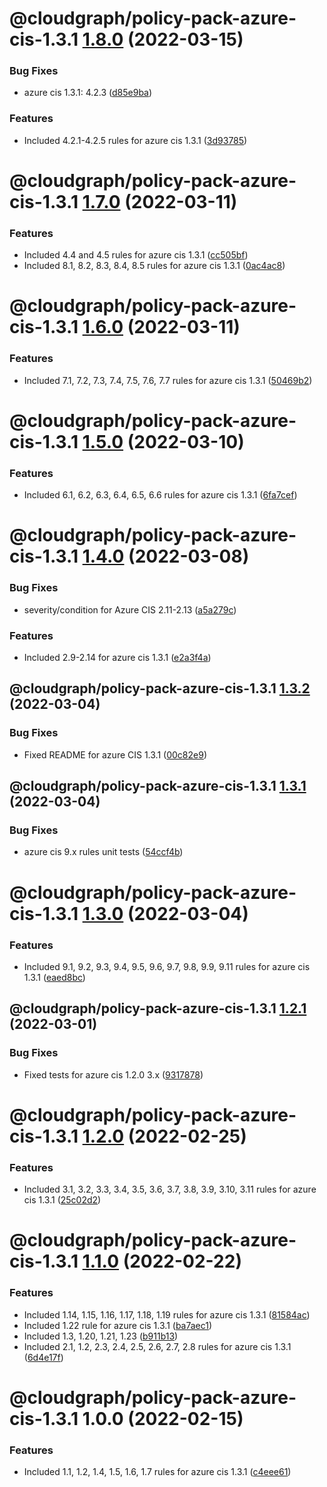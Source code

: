 # @cloudgraph/policy-pack-azure-cis-1.3.1 [1.8.0](https://gitlab.com/auto-cloud/cloudgraph/policy-packs/compare/@cloudgraph/policy-pack-azure-cis-1.3.1@1.7.0...@cloudgraph/policy-pack-azure-cis-1.3.1@1.8.0) (2022-03-15)


### Bug Fixes

* azure cis 1.3.1: 4.2.3 ([d85e9ba](https://gitlab.com/auto-cloud/cloudgraph/policy-packs/commit/d85e9ba8bc2bbd5e4082f938e5abc488709f6baf))


### Features

* Included 4.2.1-4.2.5 rules for azure cis 1.3.1 ([3d93785](https://gitlab.com/auto-cloud/cloudgraph/policy-packs/commit/3d93785731e7dd76aaf55a34bcb8f2b6213c97f8))

# @cloudgraph/policy-pack-azure-cis-1.3.1 [1.7.0](https://gitlab.com/auto-cloud/cloudgraph/policy-packs/compare/@cloudgraph/policy-pack-azure-cis-1.3.1@1.6.0...@cloudgraph/policy-pack-azure-cis-1.3.1@1.7.0) (2022-03-11)


### Features

* Included 4.4 and 4.5 rules for azure cis 1.3.1 ([cc505bf](https://gitlab.com/auto-cloud/cloudgraph/policy-packs/commit/cc505bf67f0add38eab55025f180b4d5dff17ef0))
* Included 8.1, 8.2, 8.3, 8.4, 8.5 rules for azure cis 1.3.1 ([0ac4ac8](https://gitlab.com/auto-cloud/cloudgraph/policy-packs/commit/0ac4ac87e383335f22c923f5aa6b34c0a6a0903a))

# @cloudgraph/policy-pack-azure-cis-1.3.1 [1.6.0](https://gitlab.com/auto-cloud/cloudgraph/policy-packs/compare/@cloudgraph/policy-pack-azure-cis-1.3.1@1.5.0...@cloudgraph/policy-pack-azure-cis-1.3.1@1.6.0) (2022-03-11)


### Features

* Included 7.1, 7.2, 7.3, 7.4, 7.5, 7.6, 7.7 rules for azure cis 1.3.1 ([50469b2](https://gitlab.com/auto-cloud/cloudgraph/policy-packs/commit/50469b2c5ea2fc702b84eddf5445fca37ef0089c))

# @cloudgraph/policy-pack-azure-cis-1.3.1 [1.5.0](https://gitlab.com/auto-cloud/cloudgraph/policy-packs/compare/@cloudgraph/policy-pack-azure-cis-1.3.1@1.4.0...@cloudgraph/policy-pack-azure-cis-1.3.1@1.5.0) (2022-03-10)


### Features

* Included 6.1, 6.2, 6.3, 6.4, 6.5, 6.6 rules for azure cis 1.3.1 ([6fa7cef](https://gitlab.com/auto-cloud/cloudgraph/policy-packs/commit/6fa7cef77b8ee4c326408d31c215d3c0f0e695f9))

# @cloudgraph/policy-pack-azure-cis-1.3.1 [1.4.0](https://gitlab.com/auto-cloud/cloudgraph/policy-packs/compare/@cloudgraph/policy-pack-azure-cis-1.3.1@1.3.2...@cloudgraph/policy-pack-azure-cis-1.3.1@1.4.0) (2022-03-08)


### Bug Fixes

* severity/condition for Azure CIS 2.11-2.13 ([a5a279c](https://gitlab.com/auto-cloud/cloudgraph/policy-packs/commit/a5a279cba52d65a346e14b11a6a4a82e364a71eb))


### Features

* Included 2.9-2.14 for azure cis 1.3.1 ([e2a3f4a](https://gitlab.com/auto-cloud/cloudgraph/policy-packs/commit/e2a3f4af3108e368b60ce4b23deba9f850cf18ff))

## @cloudgraph/policy-pack-azure-cis-1.3.1 [1.3.2](https://gitlab.com/auto-cloud/cloudgraph/policy-packs/compare/@cloudgraph/policy-pack-azure-cis-1.3.1@1.3.1...@cloudgraph/policy-pack-azure-cis-1.3.1@1.3.2) (2022-03-04)


### Bug Fixes

* Fixed README for azure CIS 1.3.1 ([00c82e9](https://gitlab.com/auto-cloud/cloudgraph/policy-packs/commit/00c82e9e937189e9a8fdf042de2f815d7c06bf68))

## @cloudgraph/policy-pack-azure-cis-1.3.1 [1.3.1](https://gitlab.com/auto-cloud/cloudgraph/policy-packs/compare/@cloudgraph/policy-pack-azure-cis-1.3.1@1.3.0...@cloudgraph/policy-pack-azure-cis-1.3.1@1.3.1) (2022-03-04)


### Bug Fixes

* azure cis 9.x rules unit tests ([54ccf4b](https://gitlab.com/auto-cloud/cloudgraph/policy-packs/commit/54ccf4b25e4dc3d2edc80744317039592b0f59f6))

# @cloudgraph/policy-pack-azure-cis-1.3.1 [1.3.0](https://gitlab.com/auto-cloud/cloudgraph/policy-packs/compare/@cloudgraph/policy-pack-azure-cis-1.3.1@1.2.1...@cloudgraph/policy-pack-azure-cis-1.3.1@1.3.0) (2022-03-04)


### Features

* Included 9.1, 9.2, 9.3, 9.4, 9.5, 9.6, 9.7, 9.8, 9.9, 9.11 rules for azure cis 1.3.1 ([eaed8bc](https://gitlab.com/auto-cloud/cloudgraph/policy-packs/commit/eaed8bc92e5a02bb2982b266eb276ab32b7cec34))

## @cloudgraph/policy-pack-azure-cis-1.3.1 [1.2.1](https://gitlab.com/auto-cloud/cloudgraph/policy-packs/compare/@cloudgraph/policy-pack-azure-cis-1.3.1@1.2.0...@cloudgraph/policy-pack-azure-cis-1.3.1@1.2.1) (2022-03-01)


### Bug Fixes

* Fixed tests for azure cis 1.2.0 3.x ([9317878](https://gitlab.com/auto-cloud/cloudgraph/policy-packs/commit/9317878457cb240ecbae8f68036306f4b18fdd31))

# @cloudgraph/policy-pack-azure-cis-1.3.1 [1.2.0](https://gitlab.com/auto-cloud/cloudgraph/policy-packs/compare/@cloudgraph/policy-pack-azure-cis-1.3.1@1.1.0...@cloudgraph/policy-pack-azure-cis-1.3.1@1.2.0) (2022-02-25)


### Features

* Included 3.1, 3.2, 3.3, 3.4, 3.5, 3.6, 3.7, 3.8, 3.9, 3.10, 3.11 rules for azure cis 1.3.1 ([25c02d2](https://gitlab.com/auto-cloud/cloudgraph/policy-packs/commit/25c02d296c4df21bfd7ef1dfdf2ab8bf789ee715))

# @cloudgraph/policy-pack-azure-cis-1.3.1 [1.1.0](https://gitlab.com/auto-cloud/cloudgraph/policy-packs/compare/@cloudgraph/policy-pack-azure-cis-1.3.1@1.0.0...@cloudgraph/policy-pack-azure-cis-1.3.1@1.1.0) (2022-02-22)


### Features

* Included 1.14, 1.15, 1.16, 1.17, 1.18, 1.19 rules for azure cis 1.3.1 ([81584ac](https://gitlab.com/auto-cloud/cloudgraph/policy-packs/commit/81584ac0f9ffd4be3856367ea627b923ee3efef9))
* Included 1.22 rule for azure cis 1.3.1 ([ba7aec1](https://gitlab.com/auto-cloud/cloudgraph/policy-packs/commit/ba7aec18ead1e2a76c092e50f3aec8de2e8aa4fa))
* Included 1.3, 1.20, 1.21, 1.23 ([b911b13](https://gitlab.com/auto-cloud/cloudgraph/policy-packs/commit/b911b13a8afe0323e0c6725906ac6b4c8dc1753d))
* Included 2.1, 1.2, 2.3, 2.4, 2.5, 2.6, 2.7, 2.8 rules for azure cis 1.3.1 ([6d4e17f](https://gitlab.com/auto-cloud/cloudgraph/policy-packs/commit/6d4e17f7a24c08aa791f1053da9cc23e8d512caa))

# @cloudgraph/policy-pack-azure-cis-1.3.1 1.0.0 (2022-02-15)


### Features

* Included 1.1, 1.2, 1.4, 1.5, 1.6, 1.7 rules for azure cis 1.3.1 ([c4eee61](https://gitlab.com/auto-cloud/cloudgraph/policy-packs/commit/c4eee61b4df70d9da78a82e11bf4bb87a48ec55e))
